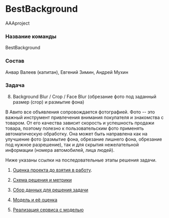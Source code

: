 # BestBackground
AAAproject

### Название команды
BestBackground

### Состав
Анвар Валеев (капитан), Евгений Зимин, Андрей Мухин

### Задача
08.  Background Blur / Crop / Face Blur (обрезание фото под заданный размер (crop) и размытие фона)

В Авито все объявления сопровождается фотографией. Фото -- это важный инструмент привлечения внимания покупателя и знакомства с товаром. От его качества зависит скорость и успешность продажи товара, поэтому полезно к пользовательским фото применять автоматическую обработку. Она может быть направлена как на улучшение фото (размытие фона, обрезание лишнего фона, обрезание под нужное разрешение), так и для скрытия нежелательной информации (номера автомобилей, лица людей).

Ниже указаны ссылки на последовательные этапы решения задачи.

1. [Оценка проекта до взятия в работу](Before_work/Before_work.md).

2. [Схема решения и метрики](Roadmap_and_metrics/Roadmap_and_metrics.md)

3. [Сбор данных для решения задачи](Data_preprocessing/Get_data.md)

4. [Модель и её оценка](Model_and_evaluation/Model_and_evaluation.md)

5. [Реализация сервиса с моделью](Service/Service.md)